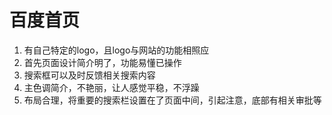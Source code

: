 # 百度首页  
1. 有自己特定的logo，且logo与网站的功能相照应   
2. 首先页面设计简介明了，功能易懂已操作  
3. 搜索框可以及时反馈相关搜索内容  
4. 主色调简介，不艳丽，让人感觉平稳，不浮躁 
5. 布局合理，将重要的搜索栏设置在了页面中间，引起注意，底部有相关审批等
